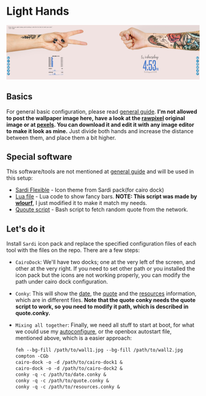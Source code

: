 # Light Hands

![Final result](preview.png)

## Basics
For general basic configuration, please read [general guide](../README.md). __I'm not allowed to post the wallpaper image here, have a look at the [rawpixel](https://www.rawpixel.com/image/379549/hand-holding-variation-object) original image or at [pexels](https://www.pexels.com/photo/person-with-tattoo-playing-paper-scissor-and-stone-1249214/). You can download it and edit it with any image editor to make it look as mine.__ Just divide both hands and increase the distance between them, and place them a bit higher.

## Special software
This software/tools are not mentioned at [general guide](../README.md) and will be used in this setup:
* [Sardi Flexible](https://sourceforge.net/projects/sardi/) - Icon theme from Sardi pack(for cairo dock)
* [Lua file](Conky/bars.lua) - Lua code to show fancy bars. __NOTE: This script was made by [wlourf](http://u-scripts.blogspot.com/2010/07/bargraph-widget.html)__, I just modified it to make it match my needs.
* [Quoute script](/quote.sh) - Bash script to fetch random quote from the network.

## Let's do it
Install `Sardi` icon pack and replace the specified configuration files of each tool with the files on the repo. There are a few steps:

* `CairoDock`: We'll have two docks; one at the very left of the screen, and other at the very right. If you need to set other path or you installed the icon pack but the icons are not working properly, you can modify the path under cairo dock configuration.

* `Conky`: This will show the [date](Conky/date.conky), the [quote](Conky/quote.conky) and the [resources](Conky/resources.conky) information, which are in different files. __Note that the quote conky needs the quote script to work, so you need to modify it path, which is described in quote.conky.__

* `Mixing all together`: Finally, we need all stuff to start at boot, for what we could use my [autoconfigure](../autoconfigure.sh), or the openbox autostart file, mentioned above, which is a easier approach:

      feh --bg-fill /path/to/wall1.jpg --bg-fill /path/to/wall2.jpg
      compton -CGb
      cairo-dock -o -d /path/to/cairo-dock1 &
      cairo-dock -o -d /path/to/cairo-dock2 &
      conky -q -c /path/to/date.conky &
      conky -q -c /path/to/quote.conky &
      conky -q -c /path/to/resources.conky &
